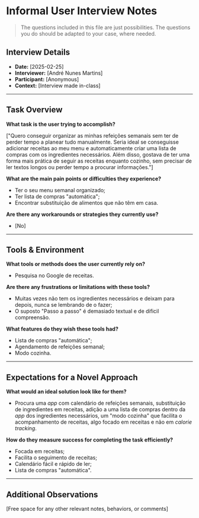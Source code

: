 # Informal User Interview Notes 

> 	The questions included in this file are just possibilities. The questions you do should be adapted to your case, where needed.

## Interview Details 
- **Date:** [2025-02-25] 
- **Interviewer:** [André Nunes Martins] 
- **Participant:** [Anonymous] 
- **Context:** [Interview made in-class] 
- --- 
## Task Overview 

 **What task is the user trying to accomplish?** 

["Quero conseguir organizar as minhas refeições semanais sem ter de perder tempo a planear tudo manualmente. Seria ideal se conseguisse adicionar receitas ao meu menu e automaticamente criar uma lista de compras com os ingredientes necessários. Além disso, gostava de ter uma forma mais prática de seguir as receitas enquanto cozinho, sem precisar de ler textos longos ou perder tempo a procurar informações."] 

**What are the main pain points or difficulties they experience?** 
- Ter o seu menu semanal organizado;
- Ter lista de compras "automática"; 
- Encontrar substituição de alimentos que não têm em casa.

**Are there any workarounds or strategies they currently use?** 
- [No] 

---- 
## Tools & Environment 
**What tools or methods does the user currently rely on?** 
- Pesquisa no Google de receitas. 

**Are there any frustrations or limitations with these tools?** 
- Muitas vezes não tem os ingredientes necessários e deixam para depois, nunca se lembrando de o fazer;
- O suposto "Passo a passo" é demasiado textual e de dificil compreensão.

**What features do they wish these tools had?** 
- Lista de compras "automática";
- Agendamento de refeições semanal;
- Modo cozinha.

--- 
## Expectations for a Novel Approach 

**What would an ideal solution look like for them?** 
- Procura uma _app_ com calendário de refeições semanais, substituição de ingredientes em receitas, adição a uma lista de compras dentro da _app_ dos ingredientes necessários, um "modo cozinha" que facilita o acompanhamento de receitas, algo focado em receitas e não em _calorie tracking_.

**How do they measure success for completing the task efficiently?** 
- Focada em receitas;
- Facilita o seguimento de receitas;
- Calendário fácil e rápido de ler;
- Lista de compras "automática".

--- 
## Additional Observations 
[Free space for any other relevant notes, behaviors, or comments]